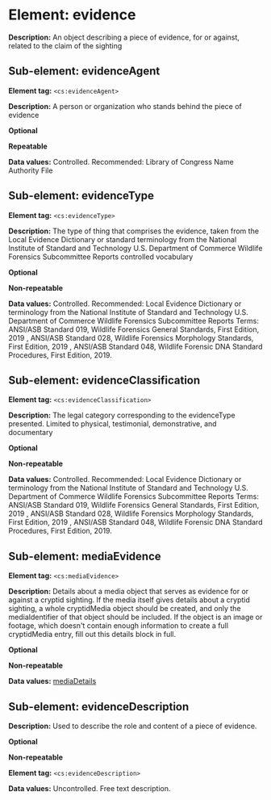 # Element: evidence

**Description:** An object describing a piece of evidence, for or against, related to the claim of the sighting
 
## Sub-element: evidenceAgent

**Element tag:** `<cs:evidenceAgent>`

**Description:** A person or organization who stands behind the piece of evidence

**Optional**

**Repeatable**

**Data values:**  Controlled. Recommended: Library of Congress Name Authority File
 

## Sub-element: evidenceType

**Element tag:** `<cs:evidenceType>`

**Description:** The type of thing that comprises the evidence, taken from the Local Evidence Dictionary or standard terminology from the National Institute of Standard and Technology U.S. Department of Commerce Wildlife Forensics Subcommittee Reports controlled vocabulary

**Optional**

**Non-repeatable** 

**Data values:**  Controlled. Recommended: Local Evidence Dictionary or terminology from the National Institute of Standard and Technology U.S. Department of Commerce Wildlife Forensics Subcommittee Reports Terms: ANSI/ASB Standard 019, Wildlife Forensics General Standards, First Edition, 2019 , ANSI/ASB Standard 028, Wildlife Forensics Morphology Standards, First Edition, 2019 , ANSI/ASB Standard 048, Wildlife Forensic DNA Standard Procedures, First Edition, 2019.

## Sub-element: evidenceClassification

**Element tag:** `<cs:evidenceClassification>`

**Description:** The legal category corresponding to the evidenceType presented. Limited to physical, testimonial, demonstrative, and documentary

**Optional**

**Non-repeatable** 

**Data values:**  Controlled. Recommended: Local Evidence Dictionary or terminology from the National Institute of Standard and Technology U.S. Department of Commerce Wildlife Forensics Subcommittee Reports Terms: ANSI/ASB Standard 019, Wildlife Forensics General Standards, First Edition, 2019 , ANSI/ASB Standard 028, Wildlife Forensics Morphology Standards, First Edition, 2019 , ANSI/ASB Standard 048, Wildlife Forensic DNA Standard Procedures, First Edition, 2019.

 
## Sub-element: mediaEvidence

**Element tag:** `<cs:mediaEvidence>`

**Description:** Details about a media object that serves as evidence for or against a cryptid sighting. If the media itself gives details about a cryptid sighting, a whole cryptidMedia object should be created, and only the mediaIdentifier of that object should be included. If the object is an image or footage, which doesn't contain enough information to create a full cryptidMedia entry, fill out this details block in full.

**Optional**

**Non-repeatable** 

**Data values:** [mediaDetails](mediaDetails.md)


## Sub-element: evidenceDescription

**Description:** Used to describe the role and content of a piece of evidence.

**Optional**

**Non-repeatable** 

**Element tag:** `<cs:evidenceDescription>`

**Data values:**  Uncontrolled. Free text description.

